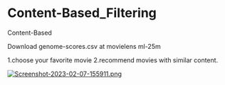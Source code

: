 # Content-Based_Filtering

Content-Based

Download genome-scores.csv at movielens ml-25m

1.choose your favorite movie
2.recommend movies with similar content.

[![Screenshot-2023-02-07-155911.png](https://i.postimg.cc/XJJ7ZM8Z/Screenshot-2023-02-07-155911.png)](https://postimg.cc/FfMQqBwm)
